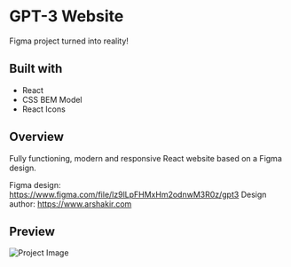# GPT-3 Website

Figma project turned into reality!

## Built with

- React
- CSS BEM Model
- React Icons

## Overview

Fully functioning, modern and responsive React website based on a Figma design.

Figma design: https://www.figma.com/file/lz9lLpFHMxHm2odnwM3R0z/gpt3
Design author: https://www.arshakir.com

## Preview

![Project Image](https://github.com/Chris-Z-85/gtp3/gtp3.png?raw=true)
